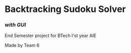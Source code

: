 # Backtracking Sudoku Solver
### *with GUI*

End Semester project for BTech I'st year AIE

Made by Team 6
